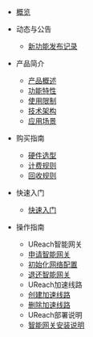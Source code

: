 
* [概览](/ureach/README.md)
* 动态与公告
  * [新功能发布记录](/ureach/releasenotes/newfunctions.md)
* 产品简介
  * [产品概述](/ureach/intro/description.md)
  * [功能特性](/ureach/intro/function.md)
  * [使用限制](/ureach/intro/limit.md)
  * [技术架构](/ureach/intro/architecture.md)
  * [应用场景](/ureach/intro/application.md)

* 购买指南
  * [硬件选型](/ureach/guide/HardwareFeatures.md)
  * [计费规则](/ureach/buy/charge.md)
  * [回收规则](/ureach/buy/recycle.md)

* 快速入门
  * [快速入门](/ureach/fast/quick_start.md)

* 操作指南
  * UReach智能网关
   * [申请智能网关](/ureach/guide/BorrowHardware.md)
   * [初始化网络配置](/ureach/guide/NetworkConfiguration.md)
   * [退还智能网关](/ureach/guide/ReturnHardware.md)
  * UReach加速线路
   * [创建加速线路](/ureach/guide/BuyBandwidth.md)
   * [删除加速线路](/ureach/guide/RemoveBandwidth.md)
  * UReach部署说明
   * [智能网关安装说明](/ureach/guide/InstallationNotes.md)


